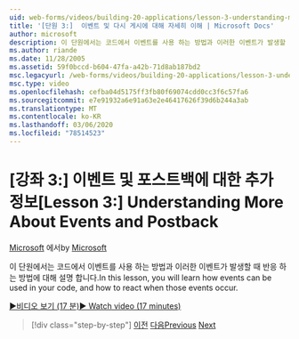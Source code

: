 ```yaml
---
uid: web-forms/videos/building-20-applications/lesson-3-understanding-more-about-events-and-postback
title: '[단원 3:]  이벤트 및 다시 게시에 대해 자세히 이해 | Microsoft Docs'
author: microsoft
description: 이 단원에서는 코드에서 이벤트를 사용 하는 방법과 이러한 이벤트가 발생할 때 반응 하는 방법에 대해 설명 합니다.
ms.author: riande
ms.date: 11/28/2005
ms.assetid: 59f0bccd-b604-47fa-a42b-71d8ab187bd2
msc.legacyurl: /web-forms/videos/building-20-applications/lesson-3-understanding-more-about-events-and-postback
msc.type: video
ms.openlocfilehash: cefba04d5175ff3fb80f69074cdd0cc3f6c57fa6
ms.sourcegitcommit: e7e91932a6e91a63e2e46417626f39d6b244a3ab
ms.translationtype: MT
ms.contentlocale: ko-KR
ms.lasthandoff: 03/06/2020
ms.locfileid: "78514523"
---
```

# <a name="lesson-3--understanding-more-about-events-and-postback"></a><span data-ttu-id="f64ac-103">[강좌 3:] 이벤트 및 포스트백에 대한 추가 정보</span><span class="sxs-lookup"><span data-stu-id="f64ac-103">[Lesson 3:]  Understanding More About Events and Postback</span></span>

<span data-ttu-id="f64ac-104">[Microsoft](https://github.com/microsoft) 에서</span><span class="sxs-lookup"><span data-stu-id="f64ac-104">by [Microsoft](https://github.com/microsoft)</span></span>

<span data-ttu-id="f64ac-105">이 단원에서는 코드에서 이벤트를 사용 하는 방법과 이러한 이벤트가 발생할 때 반응 하는 방법에 대해 설명 합니다.</span><span class="sxs-lookup"><span data-stu-id="f64ac-105">In this lesson, you will learn how events can be used in your code, and how to react when those events occur.</span></span>

[<span data-ttu-id="f64ac-106">&#9654;비디오 보기 (17 분)</span><span class="sxs-lookup"><span data-stu-id="f64ac-106">&#9654; Watch video (17 minutes)</span></span>](https://channel9.msdn.com/Blogs/ASP-NET-Site-Videos/lesson-3-understanding-more-about-events-and-postback)

> [!div class="step-by-step"]
> <span data-ttu-id="f64ac-107">[이전](lesson-2-creating-a-web-forms-user-interface.md)
> [다음](lesson-4-understanding-web-application-state.md)</span><span class="sxs-lookup"><span data-stu-id="f64ac-107">[Previous](lesson-2-creating-a-web-forms-user-interface.md)
[Next](lesson-4-understanding-web-application-state.md)</span></span>
